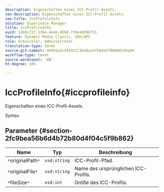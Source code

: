 ```yaml
---
description: Eigenschaften eines ICC-Profil-Assets.
seo-description: Eigenschaften eines ICC-Profil-Assets.
seo-title: IccProfileInfo
solution: Experience Manager
title: IccProfileInfo
uuid: 5266c727-136e-4eeb-85b0-739e4dd9b731
feature: Dynamic Media Classic, SDK/API
role: Entwickler, Administrator
translation-type: tm+mt
source-git-commit: 469d1a5c43a972116a8a2efb0de5708800130a99
workflow-type: tm+mt
source-wordcount: '48'
ht-degree: 10%

---
```



# IccProfileInfo{#iccprofileinfo}

Eigenschaften eines ICC-Profil-Assets.

Syntax

## Parameter {#section-2fc9bea56b6d4b72b80d4f04c5f9b862}

| Name | Typ | Beschreibung |
|---|---|---|
| `*`originalPath`*` | `xsd:string` | ICC-Profil-Pfad. |
| `*`originalFile`*` | `xsd:string` | Name des ursprünglichen ICC-Profils. |
| `*`fileSize`*` | `xsd:int` | Größe des ICC-Profils. |

